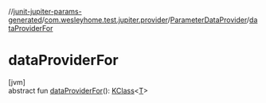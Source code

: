 //[junit-jupiter-params-generated](../../../index.md)/[com.wesleyhome.test.jupiter.provider](../index.md)/[ParameterDataProvider](index.md)/[dataProviderFor](data-provider-for.md)

# dataProviderFor

[jvm]\
abstract fun [dataProviderFor](data-provider-for.md)(): [KClass](https://kotlinlang.org/api/latest/jvm/stdlib/kotlin.reflect/-k-class/index.html)&lt;[T](index.md)&gt;
